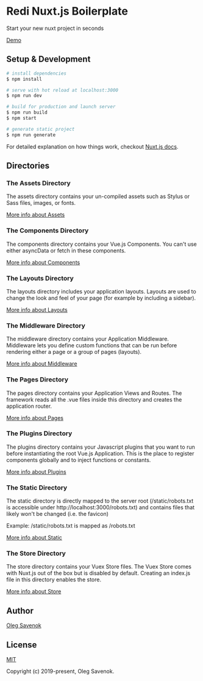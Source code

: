 
# Redi Nuxt.js Boilerplate
Start your new nuxt project in seconds

[Demo](https://redi-nuxt-boilerplate.herokuapp.com/)

## Setup & Development

```bash
# install dependencies
$ npm install

# serve with hot reload at localhost:3000
$ npm run dev

# build for production and launch server
$ npm run build
$ npm start

# generate static project
$ npm run generate
```

For detailed explanation on how things work, checkout [Nuxt.js docs](https://nuxtjs.org).

## Directories

### The Assets Directory

The assets directory contains your un-compiled assets such as Stylus or Sass files, images, or fonts.

[More info about Assets](https://nuxtjs.org/guide/assets)

### The Components Directory

The components directory contains your Vue.js Components. You can't use either asyncData or fetch in these components.

[More info about Components](https://vuejs.org/v2/guide/components.html)

### The Layouts Directory

The layouts directory includes your application layouts. Layouts are used to change the look and feel of your page (for example by including a sidebar).

[More info about Layouts](https://nuxtjs.org/guide/views#layouts)

### The Middleware Directory

The middleware directory contains your Application Middleware. Middleware lets you define custom functions that can be run before rendering either a page or a group of pages (layouts).

[More info about Middleware](https://nuxtjs.org/guide/routing#middleware)

### The Pages Directory

The pages directory contains your Application Views and Routes. The framework reads all the .vue files inside this directory and creates the application router.

[More info about Pages](https://nuxtjs.org/guide/views)

### The Plugins Directory

The plugins directory contains your Javascript plugins that you want to run before instantiating the root Vue.js Application. This is the place to register components globally and to inject functions or constants.

[More info about Plugins](https://nuxtjs.org/guide/plugins)

### The Static Directory

The static directory is directly mapped to the server root (/static/robots.txt is accessible under http://localhost:3000/robots.txt) and contains files that likely won't be changed (i.e. the favicon)

Example: /static/robots.txt is mapped as /robots.txt

[More info about Static](https://nuxtjs.org/guide/assets#static)

### The Store Directory

The store directory contains your Vuex Store files. The Vuex Store comes with Nuxt.js out of the box but is disabled by default. Creating an index.js file in this directory enables the store.

[More info about Store](https://nuxtjs.org/guide/vuex-store)

## Author

[Oleg Savenok](https://www.oleg-savenok.com)

## License

[MIT](https://github.com/oleg-savenok/redi-nuxt-boilerplate/blob/master/LICENSE)

Copyright (c) 2019-present, Oleg Savenok.
